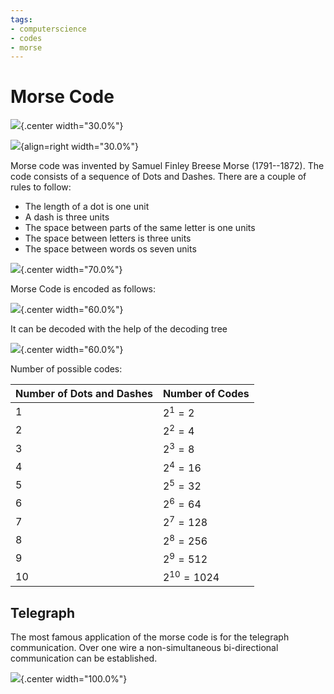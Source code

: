 ```yaml
---
tags:
- computerscience
- codes
- morse
---
```


# Morse Code
![](img/morse.svg){.center width="30.0%"}

![](img/samuel-morse.jpg){align=right width="30.0%"}

Morse code was invented by Samuel Finley Breese Morse (1791--1872). The code consists of a sequence of Dots and Dashes. There are a couple of rules to follow:

- The length of a dot is one unit
- A dash is three units
- The space between parts of the same letter is one units
- The space between letters is three units
- The space between words os seven units

![](img/morse-hi-you.svg){.center width="70.0%"}

Morse Code is encoded as follows:

![](img/morse-code.svg){.center width="60.0%"}

It can be decoded with the help of the decoding tree

![](img/morse-decoding.svg){.center width="60.0%"}

Number of possible codes:

  Number of Dots and Dashes  | Number of Codes
  -------------------------- | -----------------
  $1$                        | $2^1=2$
  $2$                        | $2^2=4$
  $3$                        | $2^3=8$
  $4$                        | $2^4=16$
  $5$                        | $2^5=32$
  $6$                        | $2^6=64$
  $7$                        | $2^7=128$
  $8$                        | $2^8=256$
  $9$                        | $2^9=512$
  $10$                       | $2^{10}=1024$

## Telegraph

The most famous application of the morse code is for the telegraph
communication. Over one wire a non-simultaneous bi-directional
communication can be established.

![](img/morse-machine.gif){.center width="100.0%"}
